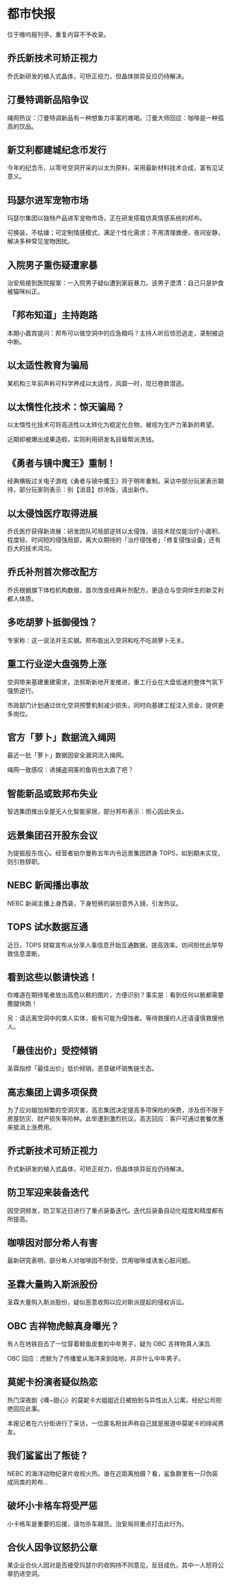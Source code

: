 # 都市快报

位于嗷呜报刊亭，重复内容不予收录。

## 乔氏新技术可矫正视力

乔氏新研发的植入式晶体，可矫正视力，但晶体排异反应仍待解决。

## 汀曼特调新品陷争议

绳网热议：汀曼特调新品有一种想象力丰富的难喝。汀曼大师回应：咖啡是一种孤高的饮品。

## 新艾利都建城纪念币发行

今年的纪念币，以零号空洞开采的以太为原料，采用最新材料技术合成，富有见证意义。

## 玛瑟尔进军宠物市场

玛瑟尔集团以独特产品进军宠物市场，正在研发搭载仿真情感系统的邦布。

可换装，不枯燥；可定制情感模式，满足个性化需求；不用清理粪便，夜间安静，解决多种常见宠物困扰。

## 入院男子重伤疑遭家暴

治安局接到医院报案：一入院男子疑似遭到家庭暴力。该男子澄清：自己只是护食被猫咪纠正。

## 「邦布知道」主持跑路

本期小嘉宾提问：邦布可以做空洞中的应急粮吗？主持人听后惊恐逃走，录制被迫中断。

## 以太适性教育为骗局

某机构三年前声称可科学养成以太适性，风靡一时，现已卷款潜逃。

## 以太惰性化技术：惊天骗局？

以太惰性化技术可将高活性以太转化为稳定化合物，被视为生产力革新的希望。

近期却被爆出成果造假，实则利用研发名目替帮派洗钱。

## 《勇者与镜中魔王》重制！

经典横板过关电子游戏《勇者与镜中魔王》将于明年重制。采访中部分玩家表示期待，部分玩家则表示：别【消音】炒冷饭，请出新作。

## 以太侵蚀医疗取得进展

乔氏医疗获得新进展：研发团队可局部逆转以太侵蚀，该技术现仅能治疗小面积、程度轻、时间短的侵蚀局部，离大众期待的「治疗侵蚀者」「修复侵蚀设备」还有巨大的技术鸿沟。

## 乔氏补剂首次修改配方

乔氏根据旗下体检机构数据，首次改良经典补剂配方，更适合与空洞伴生的新艾利都人体质。

## 多吃胡萝卜抵御侵蚀？

专家称：这一说法并无实据。邦布能出入空洞和吃不吃胡萝卜无关。

## 重工行业逆大盘强势上涨

空洞带来基建重建需求，法努斯新地开发推进，重工行业在大盘低迷的整体气氛下强势逆行。

市政部门计划通过优化空洞预警机制减少损失，同时向基建工程注入资金，提供更多岗位。

## 官方「萝卜」数据流入绳网

最近一批「萝卜」数据因安全漏洞流入绳网。

绳网一致感叹：诱捕盗洞客的鱼钩也太直了吧？

## 智能新品或致邦布失业

智选集团推出全屋无人化智能家居，部分邦布表示：担心因此失业。

## 远景集团召开股东会议

为提振股东信心。经营者铂尔曼称五年内令远景集团跻身 TOPS，如到期未实现，则引咎辞职。

## NEBC 新闻播出事故

NEBC 新闻主播上身西装，下身短裤的装扮意外入镜，引发热议。

## TOPS 试水数据互通

近日，TOPS 财联宣布从分享人事信息开始互通数据，提高效率。坊间担忧此举导致信息垄断。

## 看到这些以骸请快逃！

你难道在期待笔者放出高危以骸的图片，方便识别？事实是：看到任何以骸都需要撒腿快跑！

另：请远离空洞中的类人实体，极有可能为侵蚀者。等待救援的人还请谨慎救援他人。

## 「最佳出价」受控倾销

圣霖指控「最佳出价」低价倾销，恶意破坏销售链生态。

## 高志集团上调多项保费

为了应对越加频繁的空洞灾害，高志集团决定提高多项保险的保费，涉及但不限于房屋防灾、财产损失等险种。此举遭到激烈抗议。高志回应：客户可通过套餐优惠来抵消上涨费用。

## 乔式新技术可矫正视力

乔式新研发的植入式晶体，可矫正视力，但晶体排异反应仍待解决。

## 防卫军迎来装备迭代

因空洞频发，防卫军近日进行了重点装备迭代。迭代后装备自动化程度和精度都有所提高。

## 咖啡因对部分希人有害

最新研究表明，部分希人对咖啡因不耐受，饮用咖啡或诱发心脏问题。

## 圣霖大量购入斯派股份

圣霖大量购入斯派股份，疑似恶意收购以应对斯派提起的侵权诉讼。

## OBC 吉祥物虎鲸真身曝光？

有人在地铁目击了一位穿着鲸鱼皮套的中年男子，疑为 OBC 吉祥物真人演员.

OBC 回应：虎鲸为了传播爱从海洋来到陆地，并非什么中年男子。

## 莫妮卡扮演者疑似热恋

热门深夜剧《噢~甜心》的莫妮卡大姐姐近日被拍到与异性出入公寓。经纪公司拒绝回应此事。

本报记者在六分街进行了采访，一位匿名粉丝声称自己就是报道中莫妮卡的绯闻男友。

## 我们鲨鲨出了叛徒？

NEBC 的海洋动物纪录片收视火热。谁在近距离拍摄？看，鲨鱼群里有一只伪装成同类的邦布...

## 破坏小卡格车将受严惩

小卡格车是重要的后援，请勿杀车越货。治安局将重点打击此行为。

## 合伙人因争议怒扔公章

某企业合伙人因对是否接受玛瑟尔的收购持不同意见，反目成仇，其中一人怒将公章扔进空洞。
